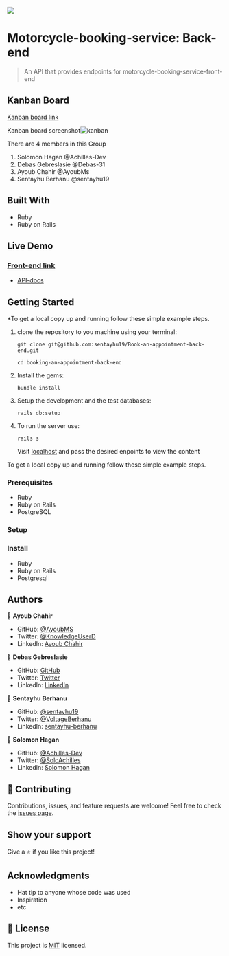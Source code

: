 ![](https://img.shields.io/badge/Microverse-blueviolet)

# Motorcycle-booking-service: Back-end

> An API that provides endpoints for motorcycle-booking-service-front-end

## Kanban Board
[Kanban board link](https://github.com/sentayhu19/Book-an-appointment-back-end/projects/1)

Kanban board screenshot![kanban](https://user-images.githubusercontent.com/77745775/184105254-444d5425-98de-4e7e-b920-79e09d1032ea.png)

There are 4 members in this Group

1. Solomon Hagan @Achilles-Dev 
2. Debas Gebreslasie @Debas-31 
3. Ayoub Chahir @AyoubMs 
4. Sentayhu Berhanu @sentayhu19 


## Built With

- Ruby
- Ruby on Rails
  
 ## Live Demo
 ### [Front-end link](https://github.com/AyoubMs/book-an-appointment-front-end)
 
 
 - [API-docs](http://127.0.0.1:3000/api-docs/index.html)



## Getting Started

*To get a local copy up and running follow these simple example steps.

1. clone the repository to you machine using your terminal:
   ```
   git clone git@github.com:sentayhu19/Book-an-appointment-back-end.git
   ```
   ```
   cd booking-an-appointment-back-end
   ```
2. Install the gems:
   ```
   bundle install
   ```
3. Setup the development and the test databases:
    ```
   rails db:setup
    ```
4. To run the server use:
   ```
   rails s
   ```
   Visit [localhost](http://localhost:3000/api/v1) and pass the desired enpoints to view the content


To get a local copy up and running follow these simple example steps.

### Prerequisites
- Ruby
- Ruby on Rails
- PostgreSQL
### Setup

### Install
- Ruby
- Ruby on Rails
- Postgresql

## Authors

👤 **Ayoub Chahir**

- GitHub: [@AyoubMS](https://github.com/AyoubMs)
- Twitter: [@KnowledgeUserD](https://twitter.com/KnowledgeUserD)
- LinkedIn: [Ayoub Chahir](https://www.linkedin.com/in/ayoub-chahir/) 

👤 **Debas Gebreslasie**

- GitHub: [GitHub](https://github.com/Debas-31)
- Twitter: [Twitter](https://twitter.com/DEBSH76956492)
- LinkedIn: [LinkedIn](https://www.linkedin.com/in/debas-gebrengus)

👤 **Sentayhu Berhanu** 

- GitHub: [@sentayhu19](https://github.com/sentayhu19) 
- Twitter: [@VoltageBerhanu](https://twitter.com/VoltageBerhanu) 
- LinkedIn: [sentayhu-berhanu](https://www.linkedin.com/in/sentayhu-berhanu-6376579a/) 

👤 **Solomon Hagan**

- GitHub: [@Achilles-Dev](https://github.com/Achilles-Dev/)
- Twitter: [@SoloAchilles](https://twitter.com/SoloAchilles/)
- LinkedIn: [Solomon Hagan](https://www.linkedin.com/in/solomon-hagan/) 
## 🤝 Contributing

Contributions, issues, and feature requests are welcome!
Feel free to check the [issues page](https://github.com/sentayhu19/Book-an-appointment-back-end/issues).

## Show your support

Give a ⭐️ if you like this project!

## Acknowledgments

- Hat tip to anyone whose code was used
- Inspiration
- etc

## 📝 License

This project is [MIT](./LICENSE) licensed.
